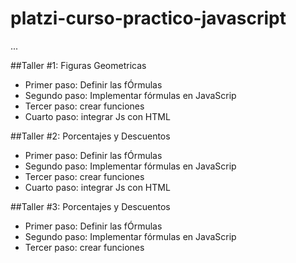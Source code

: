 # platzi-curso-practico-javascript

...

##Taller #1: Figuras Geometricas

- Primer paso: Definir las fÓrmulas
- Segundo paso: Implementar fórmulas en JavaScrip
- Tercer paso: crear funciones
- Cuarto paso: integrar Js con HTML


##Taller #2: Porcentajes y Descuentos

- Primer paso: Definir las fÓrmulas
- Segundo paso: Implementar fórmulas en JavaScrip
- Tercer paso: crear funciones
- Cuarto paso: integrar Js con HTML

##Taller #3: Porcentajes y Descuentos

- Primer paso: Definir las fÓrmulas
- Segundo paso: Implementar fórmulas en JavaScrip
- Tercer paso: crear funciones



